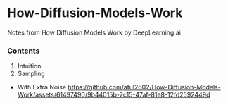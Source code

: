 # How-Diffusion-Models-Work
Notes from How Diffusion Models Work by DeepLearning.ai

### Contents
1. Intuition
2. Sampling 

 - With Extra Noise
  https://github.com/atul2602/How-Diffusion-Models-Work/assets/61497490/9b44015b-2c15-47af-81e8-12fd2592449d
  
  

